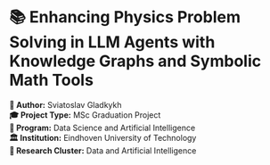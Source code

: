 # 📚 Enhancing Physics Problem Solving in LLM Agents with Knowledge Graphs and Symbolic Math Tools

**👤 Author:** Sviatoslav Gladkykh  
**🎓 Project Type:** MSc Graduation Project  
**📘 Program:** Data Science and Artificial Intelligence  
**🏛 Institution:** Eindhoven University of Technology  
**🔬 Research Cluster:** Data and Artificial Intelligence  

